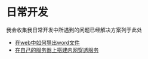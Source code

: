 # 日常开发

我会收集我日常开发中所遇到的问题已经解决方案列于此处

- [在web中如何导出word文件](./html2doc.md)
- [在自己的服务器上搭建内网穿透服务](./frp.md)